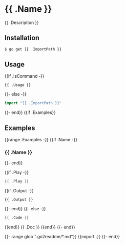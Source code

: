 # {{ .Name }}

{{ .Description }}

## Installation

```sh
$ go get {{ .ImportPath }}
```

## Usage

{{if .IsCommand -}}
```
{{ .Usage }}
```
{{- else -}}
```go
import "{{ .ImportPath }}"
```
{{- end}}
{{if .Examples}}
## Examples

{{range .Examples -}}
{{if .Name -}}
### {{ .Name }}
{{- end}}

{{if .Play -}}
```go
{{ .Play }}
```
{{if .Output -}}
```
{{ .Output }}
```
{{- end}}
{{- else -}}
```go
{{ .Code }}
```
{{end}}
{{ .Doc }}
{{end}}
{{- end}}

{{- range glob ".go2readme/*.md"}}
{{import .}}
{{- end}}
